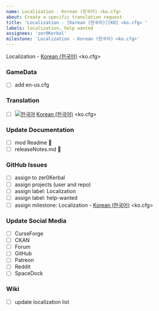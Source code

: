 ```yaml
---
name: Localization - Korean (한국어) <ko.cfg> 
about: Create a specific translation request
title: 'Localization - [Korean (한국어)][KO] <ko.cfg> '
labels: localization, help wanted
assignees: 'zer0Kerbal'
milestone: 'Localization - Korean (한국어) <ko.cfg>'
---
```


Localization - [Korean (한국어)][KO] <ko.cfg>

### GameData

- [ ] add en-us.cfg  

### Translation

- [ ] [![한국어][KO]][KO] [Korean (한국어)][KO] <ko.cfg>  

[KO]: https://raw.githubusercontent.com/zer0Kerbal/zer0Kerbal/zed'K/Localization/img/South-Korean-flag-sm.png "한국어"

### Update Documentation

- [ ]  mod Readme 🔢 
- [ ]  releaseNotes.md 🧾 

### GitHub Issues

- [ ] assign to zer0Kerbal
- [ ] assign projects (user and repo)
- [ ] assign label: Localization
- [ ] assign label: help-wanted
- [ ] assign milestone: Localization - [Korean (한국어)][KO] <ko.cfg>

### Update Social Media

- [ ] CurseForge
- [ ] CKAN
- [ ] Forum
- [ ] GitHub
- [ ] Patreon
- [ ] Reddit
- [ ] SpaceDock

### Wiki

- [ ] update localization list 
  
<!-- Localization -->
[URL:lclztn]: https://github.com/zer0Kerbal/lclztn/blob/master/readme.md "Localization" 
[URL:qs]: https://github.com/zer0Kerbal/lclztn/blob/master/quickstart.md "Quick Start" 